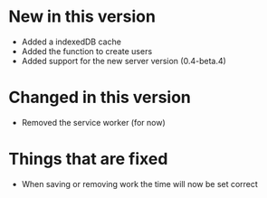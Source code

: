 # New in this version

 - Added a indexedDB cache
 - Added the function to create users
 - Added support for the new server version (0.4-beta.4)

# Changed in this version

 - Removed the service worker (for now)

# Things that are fixed

 - When saving or removing work the time will now be set correct
